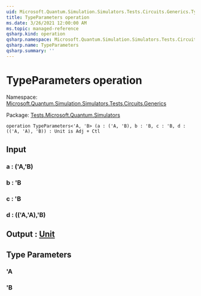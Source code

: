 ```yaml
---
uid: Microsoft.Quantum.Simulation.Simulators.Tests.Circuits.Generics.TypeParameters
title: TypeParameters operation
ms.date: 3/26/2021 12:00:00 AM
ms.topic: managed-reference
qsharp.kind: operation
qsharp.namespace: Microsoft.Quantum.Simulation.Simulators.Tests.Circuits.Generics
qsharp.name: TypeParameters
qsharp.summary: ''
---
```


# TypeParameters operation

Namespace: [Microsoft.Quantum.Simulation.Simulators.Tests.Circuits.Generics](xref:Microsoft.Quantum.Simulation.Simulators.Tests.Circuits.Generics)

Package: [Tests.Microsoft.Quantum.Simulators](https://nuget.org/packages/Tests.Microsoft.Quantum.Simulators)




```qsharp
operation TypeParameters<'A, 'B> (a : ('A, 'B), b : 'B, c : 'B, d : (('A, 'A), 'B)) : Unit is Adj + Ctl
```


## Input

### a : ('A,'B)




### b : 'B




### c : 'B




### d : (('A,'A),'B)





## Output : [Unit](xref:microsoft.quantum.lang-ref.unit)



## Type Parameters

### 'A


### 'B

